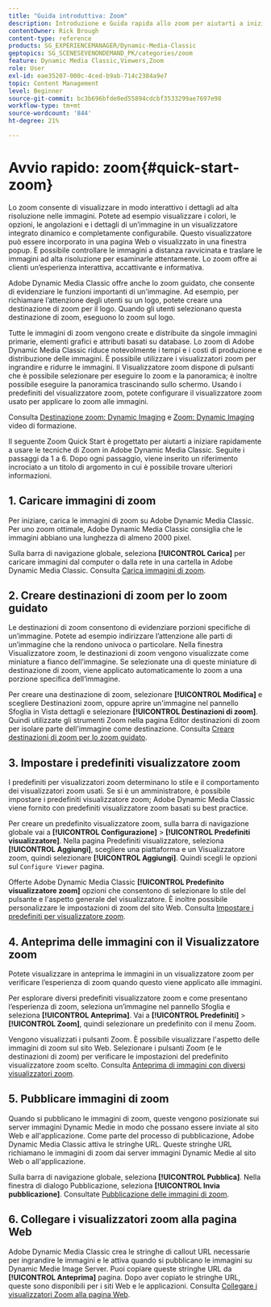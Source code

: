 ```yaml
---
title: "Guida introduttiva: Zoom"
description: Introduzione e Guida rapida allo zoom per aiutarti a iniziare subito a usare lo zoom.
contentOwner: Rick Brough
content-type: reference
products: SG_EXPERIENCEMANAGER/Dynamic-Media-Classic
geptopics: SG_SCENESEVENONDEMAND_PK/categories/zoom
feature: Dynamic Media Classic,Viewers,Zoom
role: User
exl-id: eae35207-000c-4ced-b9ab-714c2384a9e7
topic: Content Management
level: Beginner
source-git-commit: bc3b696bfde0ed55894cdcbf3533299ae7697e98
workflow-type: tm+mt
source-wordcount: '844'
ht-degree: 21%

---
```


# Avvio rapido: zoom{#quick-start-zoom}

Lo zoom consente di visualizzare in modo interattivo i dettagli ad alta risoluzione nelle immagini. Potete ad esempio visualizzare i colori, le opzioni, le angolazioni e i dettagli di un’immagine in un visualizzatore integrato dinamico e completamente configurabile. Questo visualizzatore può essere incorporato in una pagina Web o visualizzato in una finestra popup. È possibile controllare le immagini a distanza ravvicinata e traslare le immagini ad alta risoluzione per esaminarle attentamente. Lo zoom offre ai clienti un’esperienza interattiva, accattivante e informativa.

Adobe Dynamic Media Classic offre anche lo zoom guidato, che consente di evidenziare le funzioni importanti di un&#39;immagine. Ad esempio, per richiamare l’attenzione degli utenti su un logo, potete creare una destinazione di zoom per il logo. Quando gli utenti selezionano questa destinazione di zoom, eseguono lo zoom sul logo.

Tutte le immagini di zoom vengono create e distribuite da singole immagini primarie, elementi grafici e attributi basati su database. Lo zoom di Adobe Dynamic Media Classic riduce notevolmente i tempi e i costi di produzione e distribuzione delle immagini. È possibile utilizzare i visualizzatori zoom per ingrandire e ridurre le immagini. Il Visualizzatore zoom dispone di pulsanti che è possibile selezionare per eseguire lo zoom e la panoramica; è inoltre possibile eseguire la panoramica trascinando sullo schermo. Usando i predefiniti del visualizzatore zoom, potete configurare il visualizzatore zoom usato per applicare lo zoom alle immagini.

Consulta [Destinazione zoom: Dynamic Imaging](https://s7d5.scene7.com/s7viewers/html5/VideoViewer.html?videoserverurl=https://s7d5.scene7.com/is/content/&amp;emailurl=https://s7d5.scene7.com/s7/emailFriend&amp;serverUrl=https://s7d5.scene7.com/is/image/&amp;config=Scene7SharedAssets/Universal_HTML5_Video&amp;contenturl=https://s7d5.scene7.com/skins/&amp;asset=S7tutorials/559_Zoom%20Target%20Tool_converted%20renamed_Dynamic%20Imaging-AVS) e [Zoom: Dynamic Imaging](https://s7d5.scene7.com/s7viewers/html5/VideoViewer.html?videoserverurl=https://s7d5.scene7.com/is/content/&amp;emailurl=https://s7d5.scene7.com/s7/emailFriend&amp;serverUrl=https://s7d5.scene7.com/is/image/&amp;config=Scene7SharedAssets/Universal_HTML5_Video&amp;contenturl=https://s7d5.scene7.com/skins/&amp;asset=S7tutorials/560_Zoom_converted%20renamed_Dynamic%20Imaging-AVS) video di formazione.

Il seguente Zoom Quick Start è progettato per aiutarti a iniziare rapidamente a usare le tecniche di Zoom in Adobe Dynamic Media Classic. Seguite i passaggi da 1 a 6. Dopo ogni passaggio, viene inserito un riferimento incrociato a un titolo di argomento in cui è possibile trovare ulteriori informazioni.

## 1. Caricare immagini di zoom

Per iniziare, carica le immagini di zoom su Adobe Dynamic Media Classic. Per uno zoom ottimale, Adobe Dynamic Media Classic consiglia che le immagini abbiano una lunghezza di almeno 2000 pixel.

Sulla barra di navigazione globale, seleziona **[!UICONTROL Carica]** per caricare immagini dal computer o dalla rete in una cartella in Adobe Dynamic Media Classic. Consulta [Carica immagini di zoom](uploading-zoom-images.md#uploading_zoom_images).

## 2. Creare destinazioni di zoom per lo zoom guidato

Le destinazioni di zoom consentono di evidenziare porzioni specifiche di un’immagine. Potete ad esempio indirizzare l’attenzione alle parti di un’immagine che la rendono univoca o particolare. Nella finestra Visualizzatore zoom, le destinazioni di zoom vengono visualizzate come miniature a fianco dell’immagine. Se selezionate una di queste miniature di destinazione di zoom, viene applicato automaticamente lo zoom a una porzione specifica dell’immagine.

Per creare una destinazione di zoom, selezionare **[!UICONTROL Modifica]** e scegliere Destinazioni zoom, oppure aprire un&#39;immagine nel pannello Sfoglia in Vista dettagli e selezionare **[!UICONTROL Destinazioni di zoom]**. Quindi utilizzate gli strumenti Zoom nella pagina Editor destinazioni di zoom per isolare parte dell&#39;immagine come destinazione. Consulta [Creare destinazioni di zoom per lo zoom guidato](creating-zoom-targets-guided-zoom.md#creating_zoom_targets_for_guided_zoom).

## 3. Impostare i predefiniti visualizzatore zoom

I predefiniti per visualizzatori zoom determinano lo stile e il comportamento dei visualizzatori zoom usati. Se si è un amministratore, è possibile impostare i predefiniti visualizzatore zoom; Adobe Dynamic Media Classic viene fornito con predefiniti visualizzatore zoom basati su best practice.

Per creare un predefinito visualizzatore zoom, sulla barra di navigazione globale vai a **[!UICONTROL Configurazione]** > **[!UICONTROL Predefiniti visualizzatore]**. Nella pagina Predefiniti visualizzatore, seleziona **[!UICONTROL Aggiungi]**, scegliere una piattaforma e un Visualizzatore zoom, quindi selezionare **[!UICONTROL Aggiungi]**. Quindi scegli le opzioni sul `Configure Viewer` pagina.

Offerte Adobe Dynamic Media Classic **[!UICONTROL Predefinito visualizzatore zoom]** opzioni che consentono di selezionare lo stile del pulsante e l&#39;aspetto generale del visualizzatore. È inoltre possibile personalizzare le impostazioni di zoom del sito Web. Consulta [Impostare i predefiniti per visualizzatore zoom](setting-zoom-viewer-presets.md#setting_up_zoom_viewer_presets).

## 4. Anteprima delle immagini con il Visualizzatore zoom

Potete visualizzare in anteprima le immagini in un visualizzatore zoom per verificare l’esperienza di zoom quando questo viene applicato alle immagini.

Per esplorare diversi predefiniti visualizzatore zoom e come presentano l’esperienza di zoom, seleziona un’immagine nel pannello Sfoglia e seleziona **[!UICONTROL Anteprima]**. Vai a **[!UICONTROL Predefiniti]** > **[!UICONTROL Zoom]**, quindi selezionare un predefinito con il menu Zoom.

Vengono visualizzati i pulsanti Zoom. È possibile visualizzare l&#39;aspetto delle immagini di zoom sul sito Web. Selezionare i pulsanti Zoom (e le destinazioni di zoom) per verificare le impostazioni del predefinito visualizzatore zoom scelto. Consulta [Anteprima di immagini con diversi visualizzatori zoom](previewing-image-assets-different-zoom.md#previewing_image_assets_with_different_zoom_viewers).

## 5. Pubblicare immagini di zoom

Quando si pubblicano le immagini di zoom, queste vengono posizionate sui server immagini Dynamic Medie in modo che possano essere inviate al sito Web e all&#39;applicazione. Come parte del processo di pubblicazione, Adobe Dynamic Media Classic attiva le stringhe URL. Queste stringhe URL richiamano le immagini di zoom dai server immagini Dynamic Medie al sito Web o all&#39;applicazione.

Sulla barra di navigazione globale, seleziona **[!UICONTROL Pubblica]**. Nella finestra di dialogo Pubblicazione, seleziona **[!UICONTROL Invia pubblicazione]**. Consultate [Pubblicazione delle immagini di zoom](publishing-zoom-images.md#publishing_zoom_images).

## 6. Collegare i visualizzatori zoom alla pagina Web

Adobe Dynamic Media Classic crea le stringhe di callout URL necessarie per ingrandire le immagini e le attiva quando si pubblicano le immagini su Dynamic Medie Image Server. Puoi copiare queste stringhe URL da **[!UICONTROL Anteprima]** pagina. Dopo aver copiato le stringhe URL, queste sono disponibili per i siti Web e le applicazioni. Consulta [Collegare i visualizzatori Zoom alla pagina Web](linking-zoom-viewers-web-pages.md#linking_zoom_viewers_to_your_web_pages).
